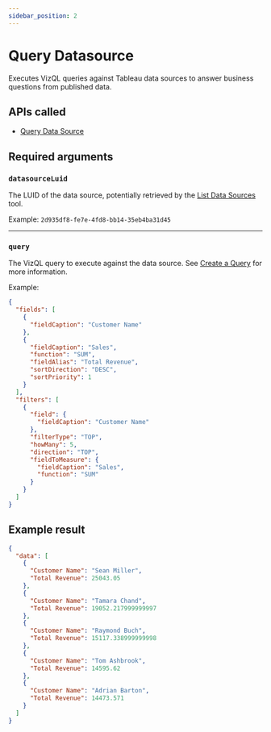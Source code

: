 ```yaml
---
sidebar_position: 2
---
```


# Query Datasource

Executes VizQL queries against Tableau data sources to answer business questions from published
data.

## APIs called

- [Query Data Source](https://help.tableau.com/current/api/vizql-data-service/en-us/reference/index.html#tag/HeadlessBI/operation/QueryDatasource)

## Required arguments

### `datasourceLuid`

The LUID of the data source, potentially retrieved by the [List Data Sources](list-datasources.md)
tool.

Example: `2d935df8-fe7e-4fd8-bb14-35eb4ba31d45`

<hr />

### `query`

The VizQL query to execute against the data source. See
[Create a Query](https://help.tableau.com/current/api/vizql-data-service/en-us/docs/vds_create_queries.html)
for more information.

Example:

```json
{
  "fields": [
    {
      "fieldCaption": "Customer Name"
    },
    {
      "fieldCaption": "Sales",
      "function": "SUM",
      "fieldAlias": "Total Revenue",
      "sortDirection": "DESC",
      "sortPriority": 1
    }
  ],
  "filters": [
    {
      "field": {
        "fieldCaption": "Customer Name"
      },
      "filterType": "TOP",
      "howMany": 5,
      "direction": "TOP",
      "fieldToMeasure": {
        "fieldCaption": "Sales",
        "function": "SUM"
      }
    }
  ]
}
```

## Example result

```json
{
  "data": [
    {
      "Customer Name": "Sean Miller",
      "Total Revenue": 25043.05
    },
    {
      "Customer Name": "Tamara Chand",
      "Total Revenue": 19052.217999999997
    },
    {
      "Customer Name": "Raymond Buch",
      "Total Revenue": 15117.338999999998
    },
    {
      "Customer Name": "Tom Ashbrook",
      "Total Revenue": 14595.62
    },
    {
      "Customer Name": "Adrian Barton",
      "Total Revenue": 14473.571
    }
  ]
}
```
